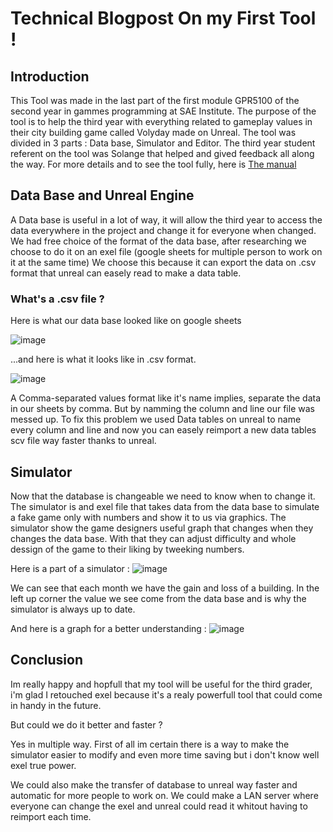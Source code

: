 # Technical Blogpost On my First Tool !

## Introduction

This Tool was made in the last part of the first module GPR5100 of the second year in gammes programming at SAE Institute. The purpose of the tool is to help the third year with everything related to gameplay values in their city building game called Volyday made on Unreal. The tool was divided in 3 parts : Data base, Simulator and Editor. The third year student referent on the tool was Solange that helped and gived feedback all along the way. For more details and to see the tool fully, here is [The manual](https://docs.google.com/document/d/1BPadEZaKvTgLMROArouL9oTvHROrz1t10AokWw_xuVY/edit#)  

## Data Base and Unreal Engine

A Data base is useful in a lot of way, it will allow the third year to access the data everywhere in the project and change it for everyone when changed. 
We had free choice of the format of the data base, after researching we choose to do it on an exel file (google sheets for multiple person to work on it at the same time)
We choose this because it can export the data on .csv format that unreal can easely read to make a data table.

### What's a .csv file ?

Here is what our data base looked like on google sheets 

![image](https://user-images.githubusercontent.com/71375990/146958964-a3778d8e-dede-4a72-8b84-52f52f966b41.png)

...and here is what it looks like in .csv format.

![image](https://user-images.githubusercontent.com/71375990/146959207-6cc72a3e-770f-4ee4-be71-9f252fdf87b7.png)

A Comma-separated values format like it's name implies, separate the data in our sheets by comma.
But by namming the column and line our file was messed up. To fix this problem we used Data tables on unreal to name every column and line and now you can easely reimport a new data tables scv file way faster thanks to unreal. 

## Simulator

Now that the database is changeable we need to know when to change it.
The simulator is and exel file that takes data from the data base to simulate a fake game only with numbers and show it to us via graphics.
The simulator show the game designers useful graph that changes when they changes the data base. With that they can adjust difficulty and whole dessign of the game to their liking by tweeking numbers.

Here is a part of a simulator : 
![image](https://user-images.githubusercontent.com/71375990/146980159-55603ca1-7bda-4010-8eda-7b6a65725c34.png)

We can see that each month we have the gain and loss of a building. In the left up corner the value we see come from the data base and is why the simulator is always up to date.

And here is a graph for a better understanding : 
![image](https://user-images.githubusercontent.com/71375990/146980750-b6c39111-257c-4572-ba6f-2f05654a475e.png)


## Conclusion 

Im really happy and hopfull that my tool will be useful for the third grader, i'm glad I retouched exel because it's a realy powerfull tool that could come in handy in the future.

But could we do it better and faster ? 

Yes in multiple way. First of all im certain there is a way to make the simulator easier to modify and even more time saving but i don't know well exel true power.

We could also make the transfer of database to unreal way faster and automatic for more people to work on. 
We could make a LAN server where everyone can change the exel and unreal could read it whitout having to reimport each time. 
